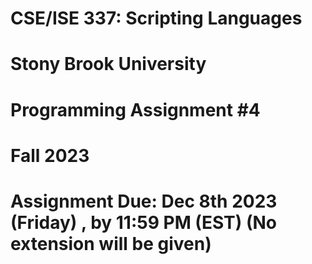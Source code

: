 

# CSE/ISE 337: Scripting Languages  

# Stony Brook University  

# Programming Assignment #4  

# Fall 2023

# Assignment Due: Dec 8th 2023 (Friday) , by 11:59 PM (EST) (No extension will be given)  
